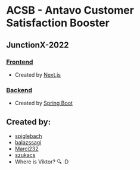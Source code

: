 # ACSB - Antavo Customer Satisfaction Booster

## JunctionX-2022

### [Frontend](./frontend/README.md)
* Created by [Next.js](https://nextjs.org/)

### [Backend](./backend/README.md)
* Created by [Spring Boot](https://spring.io/projects/spring-boot)

## Created by:
* [spiglebach](https://github.com/spiglebach)
* [balazssagi](https://github.com/balazssagi)
* [Marci232](https://github.com/Marci232)
* [szukacs](https://github.com/szukacs)
* Where is Viktor? 🔍 :D

